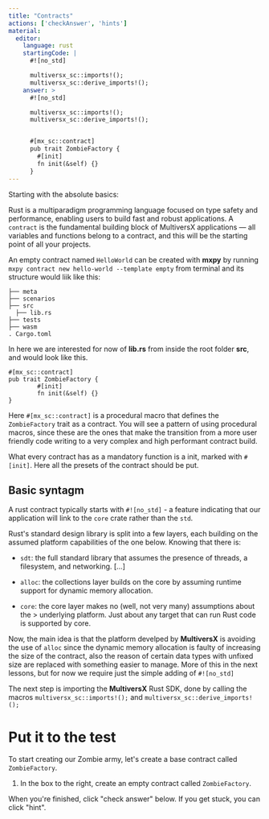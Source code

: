 ```yaml
---
title: "Contracts"
actions: ['checkAnswer', 'hints']
material: 
  editor:
    language: rust
    startingCode: |
      #![no_std]

      multiversx_sc::imports!();
      multiversx_sc::derive_imports!();
    answer: > 
      #![no_std]

      multiversx_sc::imports!();
      multiversx_sc::derive_imports!();


      #[mx_sc::contract]
      pub trait ZombieFactory {
        #[init]
        fn init(&self) {}
      }
---
```



Starting with the absolute basics:

Rust is a multiparadigm  programming language focused on type safety and performance, enabling users to build fast and robust applications. A `contract` is the fundamental building block of MultiversX applications — all variables and functions belong to a contract, and this will be the starting point of all your projects.

An empty contract named `HelloWorld` can be created with **mxpy** by running `mxpy contract new hello-world --template empty` from terminal and its structure would liik like this:

```
├── meta
├── scenarios
├── src
  ├── lib.rs
├── tests
├── wasm
. Cargo.toml
```
In here we are interested for now of **lib.rs** from inside the root folder **src**, and would look like this.

```
#[mx_sc::contract]
pub trait ZombieFactory {
        #[init]
        fn init(&self) {}
}
```

Here `#[mx_sc::contract]` is a procedural macro that defines the `ZombieFactory` trait as a contract. You will see a pattern of using procedural macros, since these are the ones that make the transition from a more user friendly code writing to a very complex and high performant contract build.

What every contract has as a mandatory function is a init, marked with `#[init]`. Here all the presets of the contract should be put.

## Basic syntagm

A rust contract typically starts with `#![no_std]` - a feature indicating that our application will link to the `core` crate rather than the `std`.

Rust's standard design library is split into a few layers, each building on the assumed platform capabilities of the one below. Knowing that there is:

- `sdt`: the full standard library that assumes the presence of threads, a filesystem, and networking. [...]

- `alloc`: the collections layer builds on the core by assuming runtime support for dynamic memory allocation.

- `core`: the core layer makes no (well, not very many) assumptions about the > underlying platform. Just about any target that can run Rust code is supported by core.

Now, the main idea is that the platform develped by **MultiversX** is avoiding the use of `alloc` since the dynamic memory allocation is faulty of increasing the size of the contract, also the reason of certain data types with unfixed size are replaced with something easier to manage. More of this in the next lessons, but for now we require just the simple adding of `#![no_std]`

The next step is importing the **MultiversX** Rust SDK, done by calling the macros `multiversx_sc::imports!();` and `multiversx_sc::derive_imports!();`

# Put it to the test

To start creating our Zombie army, let's create a base contract called `ZombieFactory`.

1. In the box to the right, create an empty contract called `ZombieFactory`.

When you're finished, click "check answer" below. If you get stuck, you can click "hint".
